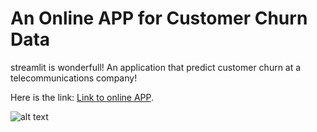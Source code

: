 # An Online APP for Customer Churn Data

streamlit is wonderfull! 
An application that predict customer churn at a telecommunications company!

Here is the link: 
 [Link to online APP](https://myeghaneh-customer-churn-data-streamlit-app-full-tda54e.streamlit.app/).


![alt text](https://miro.medium.com/max/456/1*Dvx1j18vyKyvLlIpxzVSmQ.png)



